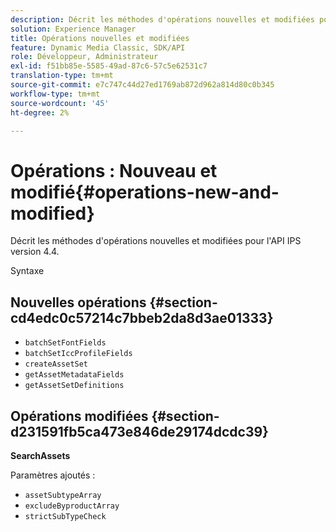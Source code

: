 ```yaml
---
description: Décrit les méthodes d'opérations nouvelles et modifiées pour l'API IPS version 4.4.
solution: Experience Manager
title: Opérations nouvelles et modifiées
feature: Dynamic Media Classic, SDK/API
role: Développeur, Administrateur
exl-id: f51bb85e-5585-49ad-87c6-57c5e62531c7
translation-type: tm+mt
source-git-commit: e7c747c44d27ed1769ab872d962a814d80c0b345
workflow-type: tm+mt
source-wordcount: '45'
ht-degree: 2%

---
```


# Opérations : Nouveau et modifié{#operations-new-and-modified}

Décrit les méthodes d&#39;opérations nouvelles et modifiées pour l&#39;API IPS version 4.4.

Syntaxe

## Nouvelles opérations {#section-cd4edc0c57214c7bbeb2da8d3ae01333}

* `batchSetFontFields`
* `batchSetIccProfileFields`
* `createAssetSet`
* `getAssetMetadataFields`
* `getAssetSetDefinitions`

## Opérations modifiées {#section-d231591fb5ca473e846de29174dcdc39}

**SearchAssets**

Paramètres ajoutés :

* `assetSubtypeArray`
* `excludeByproductArray`
* `strictSubTypeCheck`
